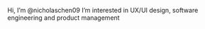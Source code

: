 Hi, I’m @nicholaschen09
I’m interested in UX/UI design, software engineering and product management

<!---
nicholaschen09/nicholaschen09 is a ✨ special ✨ repository because its `README.md` (this file) appears on your GitHub profile.
You can click the Preview link to take a look at your changes.
--->
